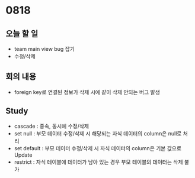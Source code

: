 # 0818

## 오늘 할 일
- team main view bug 잡기
- 수정/삭제

## 회의 내용
- foreign key로 연결된 정보가 삭제 시에 같이 삭제 안되는 버그 발생

## Study
- cascade : 종속, 동시에 수정/삭제
- set null : 부모 데이터 수정/삭제 시 해당되는 자식 데이터의 column은 null로 처리
- set default : 부모 데이터 수정/삭제 시 자식 데이터의 column은 기본 값으로 Update
- restrict : 자식 테이블에 데이터가 남아 있는 경우 부모 테이블의 데이터는 삭제 불가
